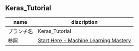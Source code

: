 ## Keras_Tutorial
name | discription
------ | ------
ブランチ名 | Keras_Tutorial
参照 | [Start Here - Machine Learning Mastery](http://machinelearningmastery.com/start-here/)
